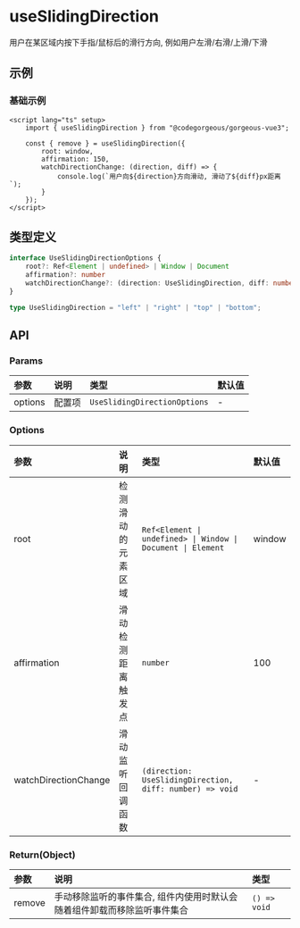 # useSlidingDirection

用户在某区域内按下手指/鼠标后的滑行方向, 例如用户左滑/右滑/上滑/下滑

## 示例

### 基础示例

```vue
<script lang="ts" setup>
    import { useSlidingDirection } from "@codegorgeous/gorgeous-vue3";

    const { remove } = useSlidingDirection({
        root: window,
        affirmation: 150,
        watchDirectionChange: (direction, diff) => {
            console.log(`用户向${direction}方向滑动, 滑动了${diff}px距离`);
        }
    });
</script>
```

## 类型定义

```ts
interface UseSlidingDirectionOptions {
    root?: Ref<Element | undefined> | Window | Document
    affirmation?: number
    watchDirectionChange?: (direction: UseSlidingDirection, diff: number) => void
}

type UseSlidingDirection = "left" | "right" | "top" | "bottom";
```

## API

### Params
| 参数 | 说明 | 类型 | 默认值 |
| :- | :- | :- | :- |
| options | 配置项 | `UseSlidingDirectionOptions` | - |

### Options
| 参数 | 说明 | 类型 | 默认值 |
| :- | :- | :- | :- |
| root | 检测滑动的元素区域 | `Ref<Element \| undefined> \| Window \| Document \| Element` | window |
| affirmation | 滑动检测距离触发点 | `number` | 100 |
| watchDirectionChange | 滑动监听回调函数 | `(direction: UseSlidingDirection, diff: number) => void` | - |

### Return(Object)
| 参数 | 说明 | 类型 |
| :- | :- | :- |
| remove | 手动移除监听的事件集合, 组件内使用时默认会随着组件卸载而移除监听事件集合 | `() => void` |